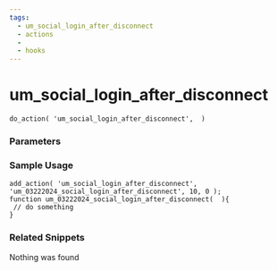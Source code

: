 ```yaml
---
tags: 
  - um_social_login_after_disconnect
  - actions
  - 
  - hooks
---
```

# um\_social\_login\_after\_disconnect

``` php:no-line-numbers
do_action( 'um_social_login_after_disconnect',  )
```
<div class='hook-sep'></div>

### Parameters

<div class='hook-sep'></div>



### Sample Usage

``` php:no-line-numbers
add_action( 'um_social_login_after_disconnect', 'um_03222024_social_login_after_disconnect', 10, 0 );
function um_03222024_social_login_after_disconnect(  ){
 // do something
}
```
<div class='hook-sep'></div>



### Related Snippets

Nothing was found

